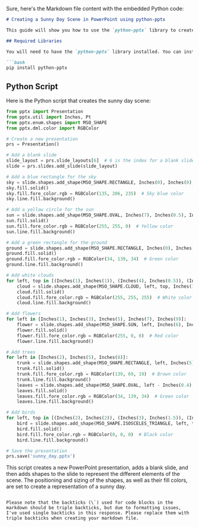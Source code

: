 Sure, here's the Markdown file content with the embedded Python code:

```markdown
# Creating a Sunny Day Scene in PowerPoint using python-pptx

This guide will show you how to use the `python-pptx` library to create a PowerPoint slide representing a sunny day. The scene will include a blue sky, a yellow sun, white clouds, a green ground, red flowers, brown trees, and black birds.

## Required Libraries

You will need to have the `python-pptx` library installed. You can install it using pip:

```bash
pip install python-pptx
```

## Python Script

Here is the Python script that creates the sunny day scene:

```python
from pptx import Presentation
from pptx.util import Inches, Pt
from pptx.enum.shapes import MSO_SHAPE
from pptx.dml.color import RGBColor

# Create a new presentation
prs = Presentation()

# Add a blank slide
slide_layout = prs.slide_layouts[6]  # 6 is the index for a blank slide
slide = prs.slides.add_slide(slide_layout)

# Add a blue rectangle for the sky
sky = slide.shapes.add_shape(MSO_SHAPE.RECTANGLE, Inches(0), Inches(0), Inches(10), Inches(5.5))
sky.fill.solid()
sky.fill.fore_color.rgb = RGBColor(135, 206, 235)  # Sky blue color
sky.line.fill.background()

# Add a yellow circle for the sun
sun = slide.shapes.add_shape(MSO_SHAPE.OVAL, Inches(7), Inches(0.5), Inches(1), Inches(1))
sun.fill.solid()
sun.fill.fore_color.rgb = RGBColor(255, 255, 0)  # Yellow color
sun.line.fill.background()

# Add a green rectangle for the ground
ground = slide.shapes.add_shape(MSO_SHAPE.RECTANGLE, Inches(0), Inches(5.5), Inches(10), Inches(1.5))
ground.fill.solid()
ground.fill.fore_color.rgb = RGBColor(34, 139, 34)  # Green color
ground.line.fill.background()

# Add white clouds
for left, top in [(Inches(1), Inches(1)), (Inches(4), Inches(0.5)), (Inches(6), Inches(2))]:
    cloud = slide.shapes.add_shape(MSO_SHAPE.CLOUD, left, top, Inches(1.5), Inches(1))
    cloud.fill.solid()
    cloud.fill.fore_color.rgb = RGBColor(255, 255, 255)  # White color
    cloud.line.fill.background()

# Add flowers
for left in [Inches(1), Inches(3), Inches(5), Inches(7), Inches(9)]:
    flower = slide.shapes.add_shape(MSO_SHAPE.SUN, left, Inches(6), Inches(0.5), Inches(0.5))
    flower.fill.solid()
    flower.fill.fore_color.rgb = RGBColor(255, 0, 0)  # Red color
    flower.line.fill.background()

# Add trees
for left in [Inches(2), Inches(5), Inches(8)]:
    trunk = slide.shapes.add_shape(MSO_SHAPE.RECTANGLE, left, Inches(5), Inches(0.2), Inches(1))
    trunk.fill.solid()
    trunk.fill.fore_color.rgb = RGBColor(139, 69, 19)  # Brown color
    trunk.line.fill.background()
    leaves = slide.shapes.add_shape(MSO_SHAPE.OVAL, left - Inches(0.4), Inches(4), Inches(1), Inches(1))
    leaves.fill.solid()
    leaves.fill.fore_color.rgb = RGBColor(34, 139, 34)  # Green color
    leaves.line.fill.background()

# Add birds
for left, top in [(Inches(2), Inches(2)), (Inches(3), Inches(1.5)), (Inches(4), Inches(2.5))]:
    bird = slide.shapes.add_shape(MSO_SHAPE.ISOSCELES_TRIANGLE, left, top, Inches(0.5), Inches(0.5))
    bird.fill.solid()
    bird.fill.fore_color.rgb = RGBColor(0, 0, 0)  # Black color
    bird.line.fill.background()

# Save the presentation
prs.save('sunny_day.pptx')
```

This script creates a new PowerPoint presentation, adds a blank slide, and then adds shapes to the slide to represent the different elements of the scene. The positioning and sizing of the shapes, as well as their fill colors, are set to create a representation of a sunny day.
```

Please note that the backticks (\`) used for code blocks in the markdown should be triple backticks, but due to formatting issues, I've used single backticks in this response. Please replace them with triple backticks when creating your markdown file.
